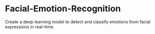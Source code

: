 # Facial-Emotion-Recognition
 Create a deep learning model to detect and classify emotions from facial expressions in real-time.
